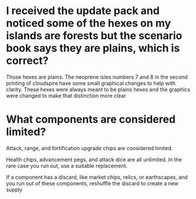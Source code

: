 # I received the update pack and noticed some of the hexes on my islands are forests but the scenario book says they are plains, which is correct?

Those hexes are plains. The neoprene isles numbers 7 and 8 in the second printing of cloudspire have
some small graphical changes to help with clarity. These hexes were always meant to be plains hexes
and the graphics were changed to make that distinction more clear

# What components are considered limited?

Attack, range, and fortification upgrade chips are considered limited.

Health chips, advancement pegs, and attack dice are all unlimited. In the rare case you run out, use
a suitable replacement.

If a component has a discard, like market chips, relics, or earthscapes, and you run out of these
components, reshuffle the discard to create a new supply
